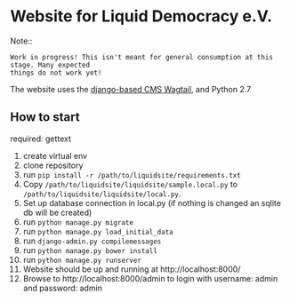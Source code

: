 # Website for Liquid Democracy e.V.

Note::

    Work in progress! This isn't meant for general consumption at this stage. Many expected
    things do not work yet!

The website uses the [django-based CMS Wagtail](https://wagtail.io/), and Python 2.7

## How to start

required: gettext

1. create virtual env
2. clone repository
3. run `pip install -r /path/to/liquidsite/requirements.txt`
4. Copy `/path/to/liquidsite/liquidsite/sample.local.py` to `/path/to/liquidsite/liquidsite/local.py`.
5. Set up database connection in local.py (if nothing is changed an sqlite db will be created)
6. run `python manage.py migrate`
6. run `python manage.py load_initial_data`
7. run `django-admin.py compilemessages`
8. run `python manage.py bower install`
9. run `python manage.py runserver`
10. Website should be up and running at http://localhost:8000/
11. Browse to  http://localhost:8000/admin to login with username: admin and password: admin

